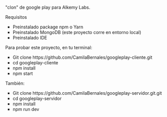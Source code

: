 <p>"clon" de google play para Alkemy Labs.</p>
<p>Requisitos</p>
<ul>
  <li type="square">Preinstalado package npm o Yarn</li>
  <li type="square">Preinstalado MongoDB (este proyecto corre en entorno local)</li>
  <li type="square">Preinstalado IDE</li>
</ul>
<p>
  Para probar este proyecto, en tu terminal:
</p>
<ul>
  <li type="square">Git clone https://github.com/CamilaBernales/googleplay-cliente.git</li>
  <li type="square">cd googleplay-cliente</li>
  <li type="square">npm install</li>
  <li type="square">npm start</li>
</ul>
<p>
 También:
</p>
<ul>
  <li type="square">Git clone https://github.com/CamilaBernales/googleplay-servidor.git.git</li>
  <li type="square">cd googleplay-servidor</li>
  <li type="square">npm install</li>
  <li type="square">npm run dev</li>
</ul>